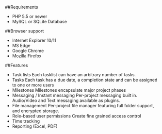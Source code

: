 
##Requirements
* PHP 5.5 or newer
* MySQL or SQLite Database

##Browser support
* Internet Explorer 10/11
* MS Edge
* Google Chrome
* Mozilla Firefox


##Features
* Task lists
    Each tasklist can have an arbitrary number of tasks.
* Tasks
    Each task has a due date, a completion state and can be assigned to one or more users
* Milestones
    Milestones encapsulate major project phases
* Messaging / Instant messaging
    Per-project messaging built in. Audio/Video and Text messaging available as plugins.
* File management
    Per-project file manager featuring full folder support, and encrypted storage.
* Role-based user permissions
    Create fine grained access control
* Time tracking
* Reporting (Excel, PDF)

